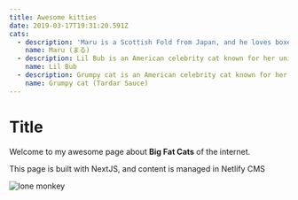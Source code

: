 ```yaml
---
title: Awesome kitties
date: 2019-03-17T19:31:20.591Z
cats:
  - description: 'Maru is a Scottish Fold from Japan, and he loves boxes.'
    name: Maru (まる)
  - description: Lil Bub is an American celebrity cat known for her unique appearance.
    name: Lil Bub
  - description: Grumpy cat is an American celebrity cat known for her grumpy appearance.
    name: Grumpy cat (Tardar Sauce)
---
```

# Title

<div>Welcome to my awesome page about <b>Big Fat Cats</b> of the internet.</div>

This page is built with NextJS, and content is managed in Netlify CMS

![lone monkey](/img/lonemoneky.jpg "The Lone Monkey")
